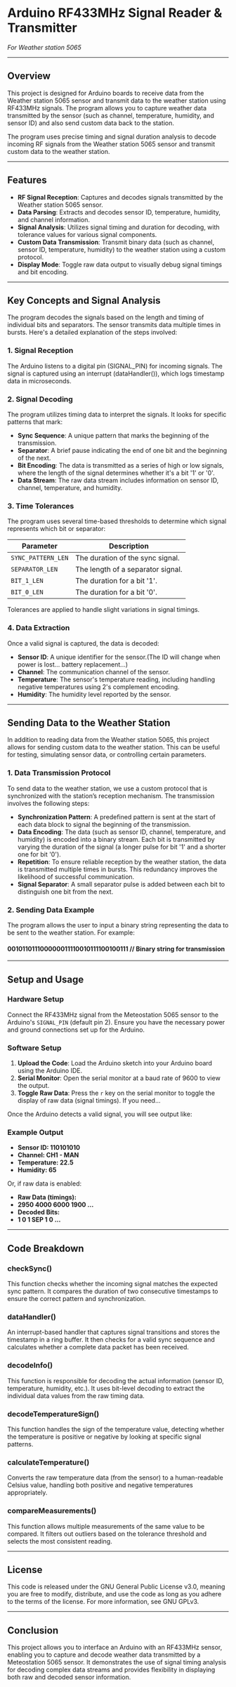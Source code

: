 # Arduino RF433MHz Signal Reader & Transmitter
*For Weather station 5065*

---

## Overview
This project is designed for Arduino boards to receive data from the Weather station 5065 sensor and transmit data to the weather station using RF433MHz signals. The program allows you to capture weather data transmitted by the sensor (such as channel, temperature, humidity, and sensor ID) and also send custom data back to the station.

The program uses precise timing and signal duration analysis to decode incoming RF signals from the Weather station 5065 sensor and transmit custom data to the weather station.

---

## Features
- **RF Signal Reception**: Captures and decodes signals transmitted by the Weather station 5065 sensor.
- **Data Parsing**: Extracts and decodes sensor ID, temperature, humidity, and channel information.
- **Signal Analysis**: Utilizes signal timing and duration for decoding, with tolerance values for various signal components.
- **Custom Data Transmission**: Transmit binary data (such as channel, sensor ID, temperature, humidity) to the weather station using a custom protocol.
- **Display Mode**: Toggle raw data output to visually debug signal timings and bit encoding.

---

## Key Concepts and Signal Analysis
The program decodes the signals based on the length and timing of individual bits and separators. The sensor transmits data multiple times in bursts. Here's a detailed explanation of the steps involved:

### 1. Signal Reception
The Arduino listens to a digital pin (SIGNAL_PIN) for incoming signals. The signal is captured using an interrupt (dataHandler()), which logs timestamp data in microseconds.

### 2. Signal Decoding
The program utilizes timing data to interpret the signals. It looks for specific patterns that mark:

- **Sync Sequence**: A unique pattern that marks the beginning of the transmission.
- **Separator**: A brief pause indicating the end of one bit and the beginning of the next.
- **Bit Encoding**: The data is transmitted as a series of high or low signals, where the length of the signal determines whether it's a bit '1' or '0'.
- **Data Stream**: The raw data stream includes information on sensor ID, channel, temperature, and humidity.

### 3. Time Tolerances
The program uses several time-based thresholds to determine which signal represents which bit or separator:

| Parameter          | Description                     |
|--------------------|---------------------------------|
| `SYNC_PATTERN_LEN` | The duration of the sync signal.|
| `SEPARATOR_LEN`    | The length of a separator signal.|
| `BIT_1_LEN`        | The duration for a bit '1'.     |
| `BIT_0_LEN`        | The duration for a bit '0'.     |

Tolerances are applied to handle slight variations in signal timings.

### 4. Data Extraction
Once a valid signal is captured, the data is decoded:
- **Sensor ID**: A unique identifier for the sensor.(The ID will change when power is lost... battery replacement...)
- **Channel**: The communication channel of the sensor.
- **Temperature**: The sensor's temperature reading, including handling negative temperatures using 2's complement encoding.
- **Humidity**: The humidity level reported by the sensor.

---

## Sending Data to the Weather Station
In addition to reading data from the Weather station 5065, this project allows for sending custom data to the weather station. This can be useful for testing, simulating sensor data, or controlling certain parameters.

### 1. Data Transmission Protocol
To send data to the weather station, we use a custom protocol that is synchronized with the station’s reception mechanism. The transmission involves the following steps:

- **Synchronization Pattern**: A predefined pattern is sent at the start of each data block to signal the beginning of the transmission.
- **Data Encoding**: The data (such as sensor ID, channel, temperature, and humidity) is encoded into a binary stream. Each bit is transmitted by varying the duration of the signal (a longer pulse for bit '1' and a shorter one for bit '0').
- **Repetition**: To ensure reliable reception by the weather station, the data is transmitted multiple times in bursts. This redundancy improves the likelihood of successful communication.
- **Signal Separator**: A small separator pulse is added between each bit to distinguish one bit from the next.

### 2. Sending Data Example
The program allows the user to input a binary string representing the data to be sent to the weather station. For example:

#### 001011011100000011110010111100100111  // Binary string for transmission


---

## Setup and Usage
### Hardware Setup
Connect the RF433MHz signal from the Meteostation 5065 sensor to the Arduino's `SIGNAL_PIN` (default pin 2). Ensure you have the necessary power and ground connections set up for the Arduino.

### Software Setup
1. **Upload the Code**: Load the Arduino sketch into your Arduino board using the Arduino IDE.
2. **Serial Monitor**: Open the serial monitor at a baud rate of 9600 to view the output.
3. **Toggle Raw Data**: Press the `r` key on the serial monitor to toggle the display of raw data (signal timings). If you need...

Once the Arduino detects a valid signal, you will see output like:
### Example Output
- **Sensor ID: 110101010**
- **Channel: CH1 - MAN**
- **Temperature: 22.5** 
- **Humidity: 65**

Or, if raw data is enabled:
- **Raw Data (timings):**
- **2950 4000 6000 1900 ...**
- **Decoded Bits:**
- **1 0 1 SEP 1 0 ...**

---

## Code Breakdown
### checkSync()
This function checks whether the incoming signal matches the expected sync pattern. It compares the duration of two consecutive timestamps to ensure the correct pattern and synchronization.

### dataHandler()
An interrupt-based handler that captures signal transitions and stores the timestamp in a ring buffer. It then checks for a valid sync sequence and calculates whether a complete data packet has been received.

### decodeInfo()
This function is responsible for decoding the actual information (sensor ID, temperature, humidity, etc.). It uses bit-level decoding to extract the individual data values from the raw timing data.

### decodeTemperatureSign()
This function handles the sign of the temperature value, detecting whether the temperature is positive or negative by looking at specific signal patterns.

### calculateTemperature()
Converts the raw temperature data (from the sensor) to a human-readable Celsius value, handling both positive and negative temperatures appropriately.

### compareMeasurements()
This function allows multiple measurements of the same value to be compared. It filters out outliers based on the tolerance threshold and selects the most consistent reading.

---

## License
This code is released under the GNU General Public License v3.0, meaning you are free to modify, distribute, and use the code as long as you adhere to the terms of the license. For more information, see GNU GPLv3.

---

## Conclusion
This project allows you to interface an Arduino with an RF433MHz sensor, enabling you to capture and decode weather data transmitted by a Meteostation 5065 sensor. It demonstrates the use of signal timing analysis for decoding complex data streams and provides flexibility in displaying both raw and decoded sensor information.




